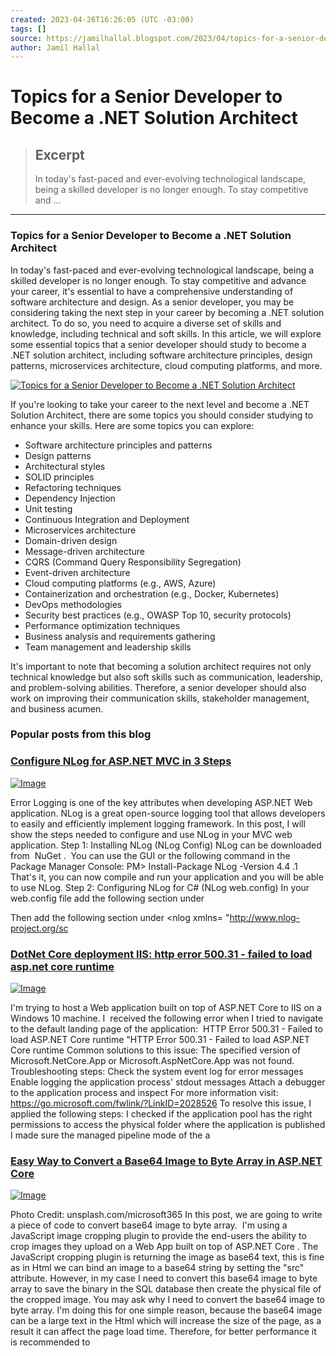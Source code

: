 ```yaml
---
created: 2023-04-26T16:26:05 (UTC -03:00)
tags: []
source: https://jamilhallal.blogspot.com/2023/04/topics-for-a-senior-developer-to-become-a-net-solution-architect.html
author: Jamil Hallal
---
```


# Topics for a Senior Developer to Become a .NET Solution Architect

> ## Excerpt
> In today's fast-paced and ever-evolving technological landscape, being a skilled developer is no longer enough. To stay competitive and ...

---
### Topics for a Senior Developer to Become a .NET Solution Architect

In today's fast-paced and ever-evolving technological landscape, being a skilled developer is no longer enough. To stay competitive and advance your career, it's essential to have a comprehensive understanding of software architecture and design. As a senior developer, you may be considering taking the next step in your career by becoming a .NET solution architect. To do so, you need to acquire a diverse set of skills and knowledge, including technical and soft skills. In this article, we will explore some essential topics that a senior developer should study to become a .NET solution architect, including software architecture principles, design patterns, microservices architecture, cloud computing platforms, and more.

[![Topics for a Senior Developer to Become a .NET Solution Architect](https://blogger.googleusercontent.com/img/b/R29vZ2xl/AVvXsEjxh3AwSL7bFThUqmVODWUcdwUU8NzKbg6z2mQQniDxYUndsruHElxs1kWfLQiRzsBmYf5REQzE6I5mbOlDLiHVgxyae2RF5rjUGA7ijeeUOxJra5H_mdjW6uuwnVCk6n9YqHr_JcBaFR8j5RkxW9tIOCOAOBIysORpxKo-YcBElLN6cBlBB7sKNZ-v/w640-h426/Topics%20for%20a%20Senior%20Developer%20to%20Become%20a%20Solution%20Architect.jpg "Topics for a Senior Developer to Become a .NET Solution Architect")](https://blogger.googleusercontent.com/img/b/R29vZ2xl/AVvXsEjxh3AwSL7bFThUqmVODWUcdwUU8NzKbg6z2mQQniDxYUndsruHElxs1kWfLQiRzsBmYf5REQzE6I5mbOlDLiHVgxyae2RF5rjUGA7ijeeUOxJra5H_mdjW6uuwnVCk6n9YqHr_JcBaFR8j5RkxW9tIOCOAOBIysORpxKo-YcBElLN6cBlBB7sKNZ-v/s640/Topics%20for%20a%20Senior%20Developer%20to%20Become%20a%20Solution%20Architect.jpg)

If you're looking to take your career to the next level and become a .NET Solution Architect, there are some topics you should consider studying to enhance your skills. Here are some topics you can explore:

-   Software architecture principles and patterns
-   Design patterns
-   Architectural styles
-   SOLID principles
-   Refactoring techniques
-   Dependency Injection
-   Unit testing
-   Continuous Integration and Deployment
-   Microservices architecture
-   Domain-driven design
-   Message-driven architecture
-   CQRS (Command Query Responsibility Segregation)
-   Event-driven architecture
-   Cloud computing platforms (e.g., AWS, Azure)
-   Containerization and orchestration (e.g., Docker, Kubernetes)
-   DevOps methodologies
-   Security best practices (e.g., OWASP Top 10, security protocols)
-   Performance optimization techniques
-   Business analysis and requirements gathering
-   Team management and leadership skills

It's important to note that becoming a solution architect requires not only technical knowledge but also soft skills such as communication, leadership, and problem-solving abilities. Therefore, a senior developer should also work on improving their communication skills, stakeholder management, and business acumen.

### Popular posts from this blog

### [Configure NLog for ASP.NET MVC in 3 Steps](https://jamilhallal.blogspot.com/2017/02/configure-nlog-for-aspnet-mvc-in-3-steps.html)

[![Image](https://blogger.googleusercontent.com/img/b/R29vZ2xl/AVvXsEgoFkwta3HY7IdN52yCHhQpRjYXc5TNe2kJ6_ySedoOdGUxho5Ah14L8lGnAeDhOuu0ku_2GnS20K5iw8JU6HXwOFPGrNQRyJW-uKFemxPZCQL9UUhkqDhyxcOp5uAu2jsjX234l3Dgr0J0EXEqZ_RhdLzQv_fi7kSuzHbuOxrcKS6-afrLwFThVtAF/w640-h320/Configure%20NLog%20for%20ASP.NET%20MVC%20in%203%20Steps.png)](https://jamilhallal.blogspot.com/2017/02/configure-nlog-for-aspnet-mvc-in-3-steps.html)

Error Logging is one of the key attributes when developing ASP.NET Web application. NLog is a great open-source logging tool that allows developers to easily and efficiently implement logging framework. In this post, I will show the steps needed to configure and use NLog in your MVC web application. Step 1: Installing NLog (NLog Config) NLog can be downloaded from  NuGet .  You can use the GUI or the following command in the Package Manager Console: PM> Install-Package NLog -Version 4.4 .1 That's it, you can now compile and run your application and you will be able to use NLog. Step 2: Configuring NLog for C# (NLog web.config) In your web.config file add the following section under <configSections> <section name= "nlog" type= "NLog.Config.ConfigSectionHandler, NLog" /> Then add the following section under <configuration> <nlog xmlns= "http://www.nlog-project.org/sc

### [DotNet Core deployment IIS: http error 500.31 - failed to load asp.net core runtime](https://jamilhallal.blogspot.com/2021/11/dotnet-core-deployment-iis-error-500-31-failed-to-load-aspnet-core-runtime.html)

[![Image](https://1.bp.blogspot.com/-WoITqKEunZk/YZe8_vWW6hI/AAAAAAAAAaA/9PyNexb1meUu_Z7CGcSJYJZ1q-Ll9IbcQCNcBGAsYHQ/w547-h235/HTTP%2BError%2B500.31%2B-%2BFailed%2Bto%2Bload%2BASP.NET%2BCore%2Bruntime.jpg)](https://jamilhallal.blogspot.com/2021/11/dotnet-core-deployment-iis-error-500-31-failed-to-load-aspnet-core-runtime.html)

I'm trying to host a Web application built on top of ASP.NET Core to IIS on a Windows 10 machine. I  received the following error when I tried to navigate to the default landing page of the application:  HTTP Error 500.31 - Failed to load ASP.NET Core runtime "HTTP Error 500.31 - Failed to load ASP.NET Core runtime Common solutions to this issue: The specified version of Microsoft.NetCore.App or Microsoft.AspNetCore.App was not found. Troubleshooting steps: Check the system event log for error messages Enable logging the application process' stdout messages Attach a debugger to the application process and inspect For more information visit: https://go.microsoft.com/fwlink/?LinkID=2028526 To resolve this issue, I applied the following steps: I checked if the application pool has the right permissions to access the physical folder where the application is published I made sure the managed pipeline mode of the a

### [Easy Way to Convert a Base64 Image to Byte Array in ASP.NET Core](https://jamilhallal.blogspot.com/2022/02/easy-way-to-convert-a-base64-image-to-byte-array-in-aspnet-core.html)

[![Image](https://blogger.googleusercontent.com/img/a/AVvXsEhGT_eGJB1osc5RSNxVAxHL7gU35ACB3aFoimn-gpUtSNk6OWfZCvRIXcRtpBE7NWgprwWxrrHUmrlGZhaLcoajXuvcMqMlALcMkO1l3X_adM4g5Roo3re-P22VPfCvqQ9Hjw7sLVwsj-tJglZoTdLL3GoWI4331lCeBqgyJZdj7J6Or6YhohKrLEE4=w640-h418)](https://jamilhallal.blogspot.com/2022/02/easy-way-to-convert-a-base64-image-to-byte-array-in-aspnet-core.html)

Photo Credit: unsplash.com/microsoft365 In this post, we are going to write a piece of code to convert base64 image to byte array.  I'm using a JavaScript image cropping plugin to provide the end-users the ability to crop images they upload on a Web App built on top of ASP.NET Core . The JavaScript cropping plugin is returning the image as base64 text, this is fine as in Html we can bind an image to a base64 string by setting the "src" attribute. However, in my case I need to convert this base64 image to byte array to save the binary in the SQL database then create the physical file of the cropped image. You may ask why I need to convert the base64 image to byte array. I'm doing this for one simple reason, because the base64 image can be a large text in the Html which will increase the size of the page, as a result it can affect the page load time. Therefore, for better performance it is recommended to
